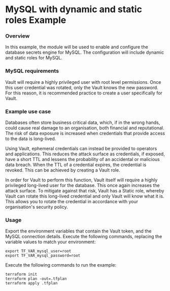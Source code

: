 # MySQL with dynamic and static roles Example

### Overview

In this example, the module will be used to enable and configure the database secrets engine for MySQL.  The configuration will include dynamic and static roles for MySQL.

### MySQL requirements

Vault will require a highly privileged user with root level permissions. Once this user credential was rotated, only the Vault knows the new password. For this reason, it is recommended practice to create a user specifically for Vault.
### Example use case

Databases often store business critical data, which, if in the wrong hands, could cause real damage to an organisation, both financial and reputational. The risk of data exposure is increased when credentials that provide access to the data is long-lived.

Using Vault, ephemeral credentials can instead be provided to operators and applications.  This reduces the attack surface as credentials, if exposed, have a short TTL and lessens the probability of an accidental or malicious data breach. When the TTL of a credential expires, the credential is revoked. This can be achieved by creating a Vault role.

In order for Vault to perform this function, Vault itself will require a highly privileged long-lived user for the database.  This once again increases the attack surface. To mitigate against that risk, Vault has a Static role, whereby Vault can rotate this long-lived credential and only Vault will know what it is. This allows you to rotate the credential in accordance with your organisation's security policy.
### Usage

Export the environment variables that contain the Vault token, and the MySQL connection details. Execute the following commands, replacing the variable values to match your environment:
```shell script
export TF_VAR_mysql_user=root
export TF_VAR_mysql_password=root
``` 

Execute the following commands to run the example:
```shell script
terraform init
terraform plan -out=.tfplan
terraform apply .tfplan
```